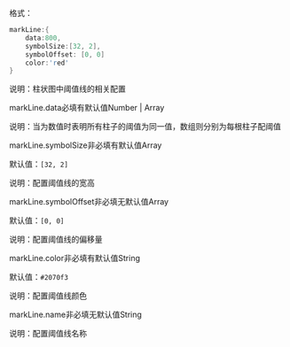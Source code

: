 格式：

```d
markLine:{
    data:800,
    symbolSize:[32, 2],
    symbolOffset: [0, 0]
    color:'red'
}
```

说明：柱状图中阈值线的相关配置

<p class='ev_expand_title'>markLine.data<span class='ev_expand_required'>必填</span><span class='ev_expand_defaults'>有默认值</span><span class='ev_expand_type'>Number | Array</span>

<p class='ev_expand_introduce'>说明：当为数值时表明所有柱子的阈值为同一值，数组则分别为每根柱子配阈值

<p class='ev_expand_title'>markLine.symbolSize<span class='ev_expand_required'>非必填</span><span class='ev_expand_defaults'>有默认值</span><span class='ev_expand_type'>Array</span>

<p class='ev_expand_introduce'>默认值：<code>[32, 2]</code>

<p class='ev_expand_introduce'>说明：配置阈值线的宽高


<p class='ev_expand_title'>markLine.symbolOffset<span class='ev_expand_required'>非必填</span><span class='ev_expand_defaults'>无默认值</span><span class='ev_expand_type'>Array</span>

<p class='ev_expand_introduce'>默认值：<code>[0, 0]</code>

<p class='ev_expand_introduce'>说明：配置阈值线的偏移量


<p class='ev_expand_title'>markLine.color<span class='ev_expand_required'>非必填</span><span class='ev_expand_defaults'>有默认值</span><span class='ev_expand_type'>String</span>

<p class='ev_expand_introduce'>默认值：<code>#2070f3</code>

<p class='ev_expand_introduce'>说明：配置阈值线颜色

<p class='ev_expand_title'>markLine.name<span class='ev_expand_required'>非必填</span><span class='ev_expand_defaults'>无默认值</span><span class='ev_expand_type'>String</span>


<p class='ev_expand_introduce'>说明：配置阈值线名称


